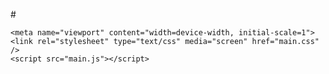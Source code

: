 #<!DOCTYPE <!DOCTYPE html>
<html>
<head>
    <meta charset="utf-8" />
    <meta http-equiv="X-UA-Compatible" content="IE=edge">
   
<meta name="viewport" content="width=device-width, initial-scale=1.0">

    <meta name="viewport" content="width=device-width, initial-scale=1">
    <link rel="stylesheet" type="text/css" media="screen" href="main.css" />
    <script src="main.js"></script>
</head>
<body>
    
</body>
</html>
